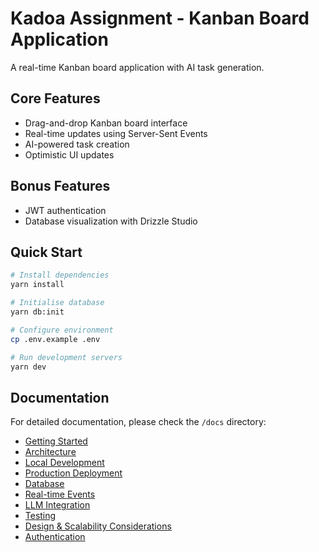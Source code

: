 # Kadoa Assignment - Kanban Board Application

A real-time Kanban board application with AI task generation.

## Core Features

- Drag-and-drop Kanban board interface
- Real-time updates using Server-Sent Events
- AI-powered task creation
- Optimistic UI updates

## Bonus Features

- JWT authentication
- Database visualization with Drizzle Studio

## Quick Start

```bash
# Install dependencies
yarn install

# Initialise database
yarn db:init

# Configure environment
cp .env.example .env

# Run development servers
yarn dev
```

## Documentation

For detailed documentation, please check the `/docs` directory:

- [Getting Started](./docs/index.md)
- [Architecture](./docs/architecture.md)
- [Local Development](./docs/local-development.md)
- [Production Deployment](./docs/production.md)
- [Database](./docs/database.md)
- [Real-time Events](./docs/real-time-sse.md)
- [LLM Integration](./docs/llm-integration.md)
- [Testing](./docs/testing.md)
- [Design & Scalability Considerations](./docs/design-scalability.md)
- [Authentication](./docs/authentication.md) 
